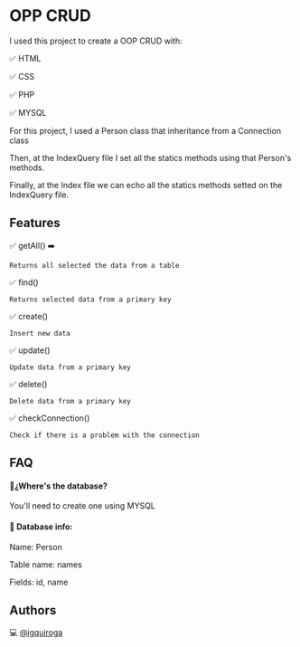 
# OPP CRUD

I used this project to create a OOP CRUD with:

✅ HTML

✅ CSS

✅ PHP

✅ MYSQL

For this project, I used a Person class that inheritance from a Connection class

Then, at the IndexQuery file I set all the statics methods using that Person's methods.

Finally, at the Index file we can echo all the statics methods setted on the IndexQuery file.



## Features

✅ getAll() ➡️
    
    Returns all selected the data from a table

✅ find()

    Returns selected data from a primary key

✅ create() 

    Insert new data

✅ update() 

    Update data from a primary key

✅ delete()

    Delete data from a primary key

✅ checkConnection() 

    Check if there is a problem with the connection




## FAQ

#### 🤔¿Where's the database?

You'll need to create one using MYSQL

#### 📄 Database info:
Name: Person

Table name: names

Fields: id, name

## Authors

💻 [@igquiroga](https://www.github.com/igquiroga)

